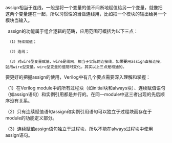 assign相当于连线，一般是将一个变量的值不间断地赋值给另一个变量，就像把这两个变量连在一起，所以习惯性的当做连线用，比如把一个模块的输出给另一个模块当输入。

   assign的功能属于组合逻辑的范畴，应用范围可概括为以下三点：

     （1）持续赋值；

     （2）连线；

     （3）对wire型变量赋值，wire是线网，相当于实际的连接线，如果要用assign直接连接，就用wire型变量。wire型变量的值随时变化。其实以上三点是相通的。

       
       
  要更好的把握assign的使用，Verilog中有几个要点需要深入理解和掌握：

   （1）在Verilog module中的所有过程块（如initial块和always块）、连续赋值语句（如assign语句）和实例引用都是并行的。在同一module中这三者出现的先后顺序没有关系。

   （2）只有连续赋值语句assign和实例引用语句可以独立于过程块而存在于module的功能定义部分。

   （3）连续赋值assign语句独立于过程块，所以不能在always过程块中使用assign语句。
